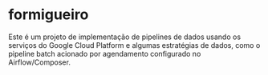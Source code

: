 # formigueiro

Este é um projeto de implementação de pipelines de dados usando os serviços do Google Cloud Platform e algumas estratégias de dados, como o pipeline batch acionado por agendamento configurado no Airflow/Composer. 
